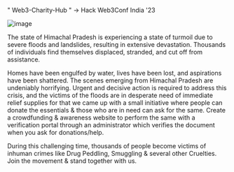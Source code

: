 " Web3-Charity-Hub " -> Hack Web3Conf India '23

![image](https://github.com/sparsh2525/Web3-Charity-Hub/assets/62590661/6179b92a-1a1e-4bff-821d-8a777ba218e9)

The state of Himachal Pradesh is experiencing a state of turmoil due to severe floods and landslides, resulting in extensive devastation. Thousands of individuals find themselves displaced, stranded, and cut off from assistance. 

Homes have been engulfed by water, lives have been lost, and aspirations have been shattered. The scenes emerging from Himachal Pradesh are undeniably horrifying. Urgent and decisive action is required to address this crisis, and the victims of the floods are in desperate need of immediate relief supplies for that we came up with a small initiative where people can donate the essentials & those who are in need can ask for the same. Create a crowdfunding & awareness website to perform the same with a verification portal through an administrator which verifies the document when you ask for donations/help.

During this challenging time, thousands of people become victims of inhuman crimes like Drug Peddling, Smuggling & several other Cruelties. Join the movement & stand together with us. 

